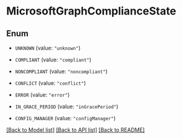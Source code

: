 # MicrosoftGraphComplianceState

## Enum


* `UNKNOWN` (value: `"unknown"`)

* `COMPLIANT` (value: `"compliant"`)

* `NONCOMPLIANT` (value: `"noncompliant"`)

* `CONFLICT` (value: `"conflict"`)

* `ERROR` (value: `"error"`)

* `IN_GRACE_PERIOD` (value: `"inGracePeriod"`)

* `CONFIG_MANAGER` (value: `"configManager"`)


[[Back to Model list]](../README.md#documentation-for-models) [[Back to API list]](../README.md#documentation-for-api-endpoints) [[Back to README]](../README.md)


